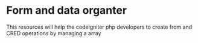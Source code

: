 # Form and data organter
This resources will help the codeigniter php developers to create from and CRED operations  by managing a array
